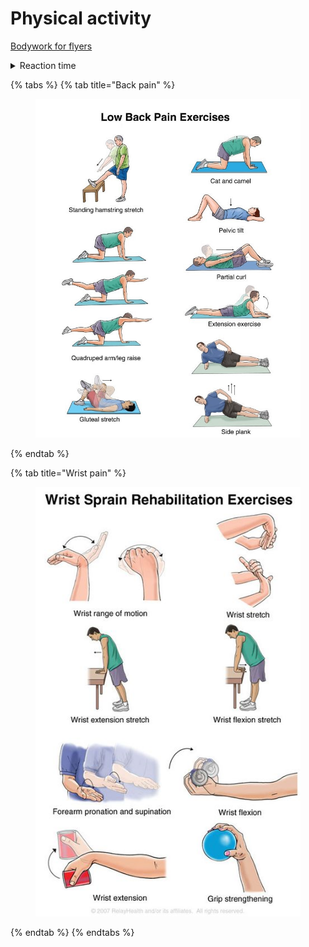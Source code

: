 # Physical activity

[Bodywork for flyers](https://www.kravtofly.com/courses/bodywork-for-flyers)

<details>

<summary>Reaction time</summary>

* Reaction balls

</details>

{% tabs %}
{% tab title="Back pain" %}
<figure><img src=".gitbook/assets/image.png" alt=""><figcaption></figcaption></figure>
{% endtab %}

{% tab title="Wrist pain" %}
<figure><img src=".gitbook/assets/image (1).png" alt=""><figcaption></figcaption></figure>
{% endtab %}
{% endtabs %}
